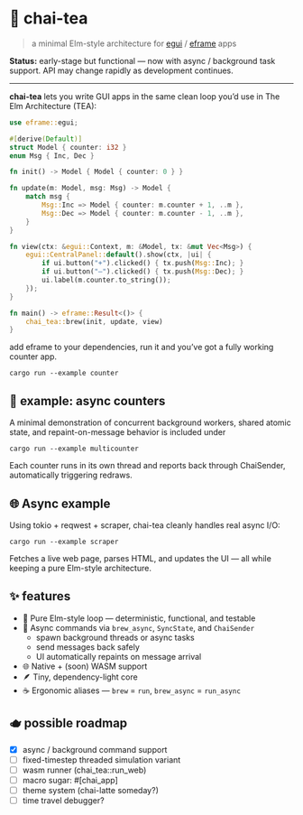 # 🍵 chai-tea

> a minimal Elm-style architecture for [egui](https://github.com/emilk/egui) / [eframe](https://github.com/emilk/egui/tree/main/crates/eframe) apps

**Status:** early-stage but functional — now with async / background task support.
API may change rapidly as development continues.

---

**chai-tea** lets you write GUI apps in the same clean loop you’d use in The Elm Architecture (TEA):

```rust
use eframe::egui;

#[derive(Default)]
struct Model { counter: i32 }
enum Msg { Inc, Dec }

fn init() -> Model { Model { counter: 0 } }

fn update(m: Model, msg: Msg) -> Model {
    match msg {
        Msg::Inc => Model { counter: m.counter + 1, ..m },
        Msg::Dec => Model { counter: m.counter - 1, ..m },
    }
}

fn view(ctx: &egui::Context, m: &Model, tx: &mut Vec<Msg>) {
    egui::CentralPanel::default().show(ctx, |ui| {
        if ui.button("+").clicked() { tx.push(Msg::Inc); }
        if ui.button("–").clicked() { tx.push(Msg::Dec); }
        ui.label(m.counter.to_string());
    });
}

fn main() -> eframe::Result<()> {
    chai_tea::brew(init, update, view)
}
```

add eframe to your dependencies, run it and you’ve got a fully working counter app.

`cargo run --example counter`

## 🧩 example: async counters

A minimal demonstration of concurrent background workers, shared atomic state, and repaint-on-message behavior is included under

`cargo run --example multicounter`

Each counter runs in its own thread and reports back through ChaiSender, automatically triggering redraws.

## 🌐 Async example

Using tokio + reqwest + scraper, chai-tea cleanly handles real async I/O: 

`cargo run --example scraper`

Fetches a live web page, parses HTML, and updates the UI — all while keeping a pure Elm-style architecture.


## ✨ features

- 🍃 Pure Elm-style loop — deterministic, functional, and testable
- 🧵 Async commands via `brew_async`, `SyncState`, and `ChaiSender`
    - spawn background threads or async tasks
    - send messages back safely
    - UI automatically repaints on message arrival
- 🌐 Native + (soon) WASM support
- 🪶 Tiny, dependency-light core
- ☕ Ergonomic aliases — `brew` = `run`, `brew_async` = `run_async`

## 🫖 possible roadmap

- [x] async / background command support
- [ ] fixed-timestep threaded simulation variant
- [ ] wasm runner (chai_tea::run_web)
- [ ] macro sugar: #[chai_app]
- [ ] theme system (chai-latte someday?)
- [ ] time travel debugger?
